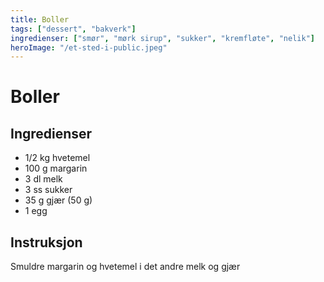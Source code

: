 ```yaml
---
title: Boller
tags: ["dessert", "bakverk"]
ingredienser: ["smør", "mørk sirup", "sukker", "kremfløte", "nelik"]
heroImage: "/et-sted-i-public.jpeg"
---
```


# Boller

## Ingredienser

- 1/2 kg hvetemel
- 100 g margarin
- 3 dl melk
- 3 ss sukker
- 35 g gjær (50 g)
- 1 egg

## Instruksjon

Smuldre margarin og hvetemel i det andre melk og gjær
